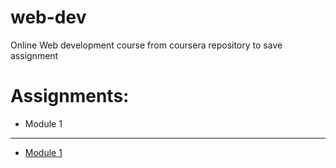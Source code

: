 # web-dev
Online Web development course  from coursera repository to save assignment  

<!DOCTYPE html>
<html lang="en">
<head>
    <meta charset="UTF-8">
    <meta http-equiv="X-UA-Compatible" content="IE=edge">
    <meta name="viewport" content="width=device-width, initial-scale=1.0">
   
</head>
<body>
    <h1>Assignments:</h1>
    <ul>
        <li>Module 1</li>
    </ul>
    <hr>
    <ul><li><a href="https://ankit8609.github.io/web-dev/module1/index.html">Module 1</a></li></ul>
</body>
</html>
